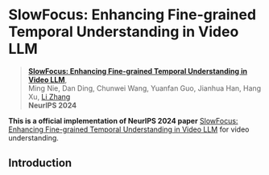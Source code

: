# SlowFocus: Enhancing Fine-grained Temporal Understanding in Video LLM

> [**SlowFocus: Enhancing Fine-grained Temporal Understanding in Video LLM**](https://openreview.net/pdf?id=FOkKndty5B),  
> Ming Nie, Dan Ding, Chunwei Wang, Yuanfan Guo, Jianhua Han, Hang Xu, [Li Zhang](https://lzrobots.github.io)  
> **NeurIPS 2024**

**This is a official implementation of NeurIPS 2024 paper** [SlowFocus: Enhancing Fine-grained Temporal Understanding in Video LLM](https://openreview.net/pdf?id=FOkKndty5B) for video understanding.



## Introduction

